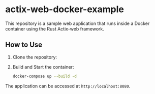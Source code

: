# actix-web-docker-example

This repository is a sample web application that runs inside a Docker container using the Rust Actix-web framework.

## How to Use

1. Clone the repository:

2. Build and Start the container:

   ```sh
   docker-compose up --build -d
   ```

The application can be accessed at `http://localhost:8080`.
